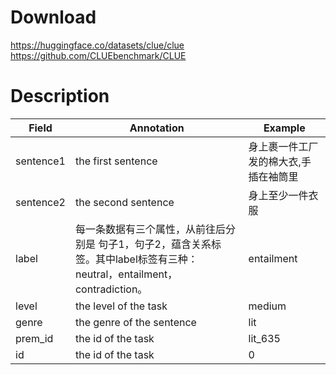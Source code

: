 # Download
https://huggingface.co/datasets/clue/clue<br>
https://github.com/CLUEbenchmark/CLUE

# Description
| Field     | Annotation                                                                       | Example             |
| --------- | -------------------------------------------------------------------------------- | ------------------- |
| sentence1 | the first sentence                                                               | 身上裹一件工厂发的棉大衣,手插在袖筒里 |
| sentence2 | the second sentence                                                              | 身上至少一件衣服            |
| label     | 每一条数据有三个属性，从前往后分别是 句子1，句子2，蕴含关系标签。其中label标签有三种：neutral，entailment，contradiction。 | entailment          |
| level     | the level of the task                                                            | medium              |
| genre     | the genre of the sentence                                                        | lit                 |
| prem_id   | the id of the task                                                               | lit_635             |
| id        | the id of the task                                                               | 0                   |
